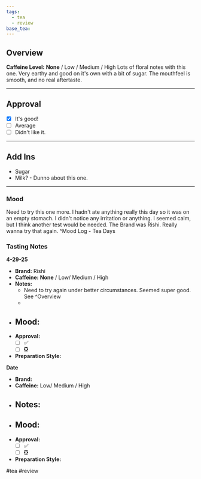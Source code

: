 ```yaml
---
tags:
  - tea
  - review
base_tea:
---
```



## Overview
**Caffeine Level:** **None** / Low / Medium / High
Lots of floral notes with this one. Very earthy and good on it's own with a bit of sugar. The mouthfeel is smooth, and no real aftertaste. 


--- 
## Approval
- [x] It's good!
- [ ] Average
- [ ] Didn't like it.

---
## Add Ins
- Sugar
- Milk? - Dunno about this one.


---

### Mood
Need to try this one more. I hadn't ate anything really this day so it was on an empty stomach. I didn't notice any irritation or anything. I seemed calm, but I think another test would be needed. The Brand was Rishi. Really wanna try that again.
^Mood Log - Tea Days


### Tasting Notes

**4-29-25**
- **Brand:** Rishi
- **Caffeine:** **None** / Low/ Medium / High 
- **Notes:**
	- Need to try again under better circumstances. Seemed super good. See ^Overview
	- 
- **Mood:**
	- 
- **Approval:**
	- [ ] ✅
	- [ ] ❎
- **Preparation Style:** 

**Date**
- **Brand:**
- **Caffeine:** Low/ Medium / High 
- **Notes:**
	- 
- **Mood:**
	- 
- **Approval:** 
	- [ ] ✅
	- [ ] ❎
- **Preparation Style:** 


#tea #review